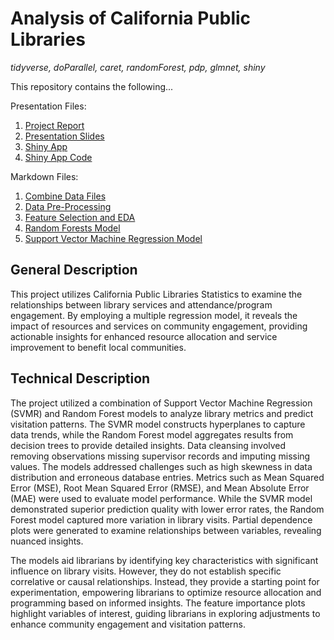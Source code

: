 # Analysis of California Public Libraries

*tidyverse, doParallel, caret, randomForest, pdp, glmnet, shiny*

This repository contains the following... 

Presentation Files: 
1. [Project Report](https://github.com/itstrieu/California_Public_Libraries/blob/main/Project%20Report.pdf)
2. [Presentation Slides](https://github.com/itstrieu/California_Public_Libraries/blob/main/Presentation%20Slides.pdf)
3. [Shiny App](https://itstrieu.shinyapps.io/California_Public_Libraries/)
4. [Shiny App Code](https://github.com/itstrieu/California_Public_Libraries/blob/main/CPL_Shiny_App.R)

Markdown Files:

1. [Combine Data Files](https://github.com/itstrieu/California_Public_Libraries/blob/main/00_CPL_Combine_Data_Files.md)
2. [Data Pre-Processing](https://github.com/itstrieu/California_Public_Libraries/blob/main/01_CPL_Data_PreProcessing.md)
3. [Feature Selection and EDA](https://github.com/itstrieu/California_Public_Libraries/blob/main/02_CPL_Feature_Selection.md)
4. [Random Forests Model](https://github.com/itstrieu/California_Public_Libraries/blob/main/03_CPL_Random_Forests.md) 
5. [Support Vector Machine Regression Model](https://github.com/itstrieu/California_Public_Libraries/blob/main/04_Support_Vector_Machine_Regression.md) 

## General Description

This project utilizes California Public Libraries Statistics to examine the relationships between library services and attendance/program engagement. By employing a multiple regression model, it reveals the impact of resources and services on community engagement, providing actionable insights for enhanced resource allocation and service improvement to benefit local communities.

## Technical Description

The project utilized a combination of Support Vector Machine Regression (SVMR) and Random Forest models to analyze library metrics and predict visitation patterns. The SVMR model constructs hyperplanes to capture data trends, while the Random Forest model aggregates results from decision trees to provide detailed insights. Data cleansing involved removing observations missing supervisor records and imputing missing values. The models addressed challenges such as high skewness in data distribution and erroneous database entries. Metrics such as Mean Squared Error (MSE), Root Mean Squared Error (RMSE), and Mean Absolute Error (MAE) were used to evaluate model performance. While the SVMR model demonstrated superior prediction quality with lower error rates, the Random Forest model captured more variation in library visits. Partial dependence plots were generated to examine relationships between variables, revealing nuanced insights. 

The models aid librarians by identifying key characteristics with significant influence on library visits. However, they do not establish specific correlative or causal relationships. Instead, they provide a starting point for experimentation, empowering librarians to optimize resource allocation and programming based on informed insights. The feature importance plots highlight variables of interest, guiding librarians in exploring adjustments to enhance community engagement and visitation patterns.
